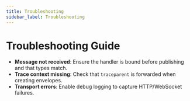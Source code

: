 ```yaml
---
title: Troubleshooting
sidebar_label: Troubleshooting
---
```


# Troubleshooting Guide

- **Message not received**: Ensure the handler is bound before publishing and that types match.
- **Trace context missing**: Check that `traceparent` is forwarded when creating envelopes.
- **Transport errors**: Enable debug logging to capture HTTP/WebSocket failures.

